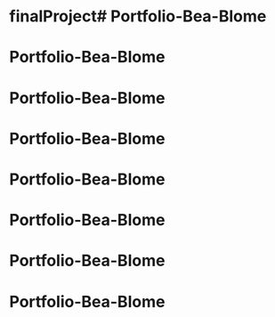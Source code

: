 # finalProject# Portfolio-Bea-Blome
# Portfolio-Bea-Blome
# Portfolio-Bea-Blome
# Portfolio-Bea-Blome
# Portfolio-Bea-Blome
# Portfolio-Bea-Blome
# Portfolio-Bea-Blome
# Portfolio-Bea-Blome

